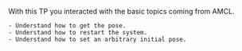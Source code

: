 With this TP you interacted with the basic topics coming from AMCL. 

	- Understand how to get the pose. 
	- Understand how to restart the system.
	- Understand how to set an arbitrary initial pose. 
	
	